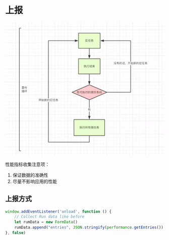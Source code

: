 # 上报

![](../../.gitbook/assets/image.png)

性能指标收集注意项：

1. 保证数据的准确性 
2. 尽量不影响应用的性能

## 上报方式

```javascript
window.addEventListener('unload', function () {
    // Collect Run data like before
    let rumData = new FormData()
    rumData.append("entries", JSON.stringify(performance.getEntries())
}, false)
```

